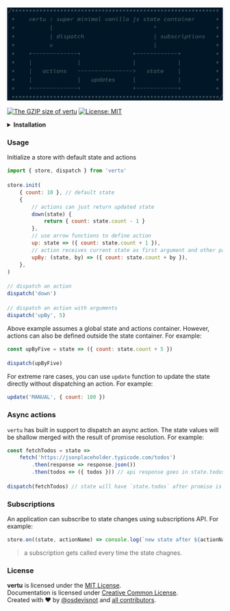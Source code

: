 ![](docs/vertu.png)

[![The GZIP size of vertu](https://img.badgesize.io/https://unpkg.com/vertu?compression=gzip&label=GZIP%20Size)](https://unpkg.com/vertu)
[![License: MIT](https://img.shields.io/badge/License-MIT-blue.svg)](https://opensource.org/licenses/MIT)

<details>
<summary><strong>Installation</strong></summary>

### Install from NPM

First, install it from NPM:

```bash
yarn add vertu
```

then, use in your application with a module bundler like webpack or parcel:

```js
import { store, dispatch } from 'vertu'
```

### CDN

Alternatively, you can grab a copy from UNPKG CDN:

```html
<script src="https://unpkg.com/vertu?module" />
```

or a UMD bundle for legacy browsers:

```html
<script src="https://unpkg.com/vertu" />
```

</details>

### Usage

Initialize a store with default state and actions

```js
import { store, dispatch } from 'vertu'

store.init(
	{ count: 10 }, // default state
	{
		// actions can just return updated state
		down(state) {
			return { count: state.count - 1 }
		},
		// use arrow functions to define action
		up: state => ({ count: state.count + 1 }),
		// action receives current state as first argument and other parameters next
		upBy: (state, by) => ({ count: state.count + by }),
	},
)

// dispatch an action
dispatch('down')

// dispatch an action with arguments
dispatch('upBy', 5)
```

Above example assumes a global state and actions container. However, actions can also be defined outside the state container. For example:

```js
const upByFive = state => ({ count: state.count + 5 })

dispatch(upByFive)
```

For extreme rare cases, you can use `update` function to update the state directly without dispatching an action. For example:

```js
update('MANUAL', { count: 100 })
```

### Async actions

`vertu` has built in support to dispatch an async action. The state values will be shallow merged with the result of promise resolution. For example:

```js
const fetchTodos = state =>
	fetch('https://jsonplaceholder.typicode.com/todos')
		.then(response => response.json())
		.then(todos => ({ todos })) // api response goes in state.todos

dispatch(fetchTodos) // state will have `state.todos` after promise is resolved
```

### Subscriptions

An application can subscribe to state changes using subscriptions API. For example:

```js
store.on((state, actionName) => console.log(`new state after ${actionName}: `, state))
```

> a subscription gets called every time the state chagnes.

### License

**vertu** is licensed under the [MIT License](http://opensource.org/licenses/MIT).<br>
Documentation is licensed under [Creative Common License](http://creativecommons.org/licenses/by/4.0/).<br>
Created with ♥ by [@osdevisnot](https://github.com/osdevisnot) and [all contributors](https://github.com/vertu/graphs/contributors).

